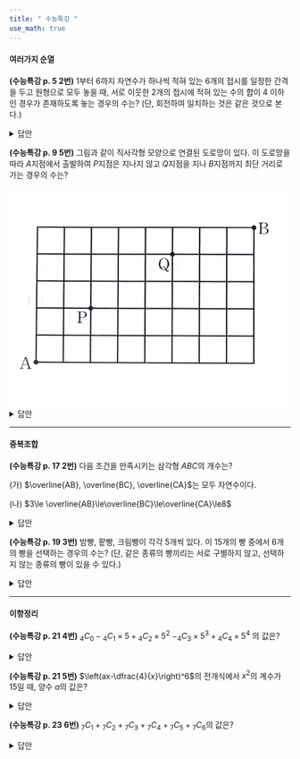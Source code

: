 ```yaml
---
title: " 수능특강 "
use_math: true
---
```


#### 여러가지 순열

**(수능특강 p. 5 2번)** 1부터 6까지 자연수가 하나씩 적혀 있는 6개의 접시를 일정한 간격을 두고 원형으로 모두 놓을 때, 서로 이웃한 2개의 접시에 적혀 있는 수의 합이 4 이하인 경우가 존재하도록 놓는 경우의 수는? (단, 회전하여 일치하는 것은 같은 것으로 본다.)

<details>
    <summary>답안</summary>

    <span style="color: red;">$\qquad$답: $84$</span>

<a href="https://youtube.com/shorts/LBqPqwNILB0?feature=share">쇼츠 영상 풀이</a>

</details> 


**(수능특강 p. 9 5번)** 그림과 같이 직사각형 모양으로 연결된 도로망이 있다. 이 도로망을 따라 $A$지점에서 출발하여 $P$지점은 지나지 않고 $Q$지점을 지나 $B$지점까지 최단 거리로 가는 경우의 수는?

<img src="/assets/Pasted image 20240310224623.png"/>

<details>
    <summary>답안</summary>

<span style="color: red;">$\qquad$답: $264$</span>

<img src="/assets/Pasted image 20240310225612.png"/>

</details> 

****

#### 중복조합

**(수능특강 p. 17 2번)** 다음 조건을 만족시키는 삼각형 $ABC$의 개수는?

(가) $\overline{AB}, \overline{BC}, \overline{CA}$는 모두 자연수이다.

(나) $3\le \overline{AB}\le\overline{BC}\le\overline{CA}\le8$

<details>
    <summary>답안</summary>

<span style="color: red;">$\qquad$답: $49$</span>

<img src="/assets/Pasted image 20240311143838.png"/>

<a href="https://youtube.com/shorts/BIf4fBdpyPU?feature=share">쇼츠 영상 풀이</a>

</details> 

**(수능특강 p. 19 3번)** 밤빵, 팥빵, 크림빵이 각각 5개씩 있다. 이 15개의 빵 중에서 6개의 빵을 선택하는 경우의 수는? (단, 같은 종류의 빵끼리는 서로 구별하지 않고, 선택하지 않는 종류의 빵이 있을 수 있다.)

<details>
    <summary>답안</summary>
<span style="color: red;">$\qquad$답: $25$</span>

<img src="/assets/Pasted image 20240313134145.png"/>
</details> 



***

#### 이항정리

 **(수능특강 p. 21 4번)** ${_4}C{_0}-{_4}C{_1}\times5+{_4}C{_2}\times5^2$ $-{_4}C{_3}\times5^3+{_4}C{_4}\times5^4$ 의 값은?
 
<details>
    <summary>답안</summary>
<span style="color: red;">$\qquad$답: $256$</span>

<img src="/assets/Pasted image 20240314145536.png"/>
</details> 
 


**(수능특강 p. 21 5번)** $\left(ax-\dfrac{4}{x}\right)^6$의 전개식에서 $x^2$의 계수가 15일 때, 양수 $a$의 값은? 

<details>
    <summary>답안</summary>
<span style="color: red;">$\qquad$답: $\dfrac{1}{2}$</span>

<img src="/assets/Pasted image 20240314145544.png"/>
</details> 



**(수능특강 p. 23 6번)** ${_7}C{_1}+{_7}C{_2}+{_7}C{_3}+{_7}C{_4}+{_7}C{_5}+{_7}C{_6}$의 값은?

<details>
    <summary>답안</summary>
<span style="color: red;">$\qquad$답: $2^7-2=126$</span>

<img src="/assets/Pasted image 20240314145503.png"/>
</details> 

